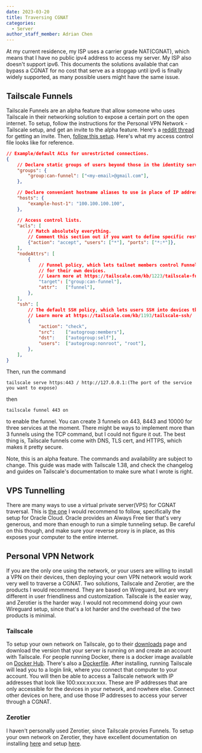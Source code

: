 ```yaml
---
date: 2023-03-20
title: Traversing CGNAT 
categories:
  - Server
author_staff_member: Adrian Chen
---
```


At my current residence, my ISP uses a carrier grade NAT(CGNAT), which means that I have no public ipv4 address to access my server. My ISP also doesn't support ipv6. This documents the solutions available that can bypass a CGNAT for no cost that serve as a stopgap until ipv6 is finally widely supported, as many possible users might have the same issue. 

## Tailscale Funnels
Tailscale Funnels are an alpha feature that allow someone who uses Tailscale in their networking solution to expose a certain port on the open internet. To setup, follow the instructions for the Personal VPN Network - Tailscale setup, and get an invite to the alpha feature. Here's a [reddit thread](https://www.reddit.com/r/Tailscale/comments/105tvgo/the_funnel_invite_request_and_share_thread/) for getting an invite. Then, [follow this setup](https://tailscale.com/kb/1223/tailscale-funnel/). 
Here's what my access control file looks like for reference. 
```json
// Example/default ACLs for unrestricted connections.
{
	// Declare static groups of users beyond those in the identity service.
	"groups": {
		"group:can-funnel": ["<my-email>@gmail.com"],
	},

	// Declare convenient hostname aliases to use in place of IP addresses.
	"hosts": {
		"example-host-1": "100.100.100.100",
	},

	// Access control lists.
	"acls": [
		// Match absolutely everything.
		// Comment this section out if you want to define specific restrictions.
		{"action": "accept", "users": ["*"], "ports": ["*:*"]},
	],
	"nodeAttrs": [
		{
			// Funnel policy, which lets tailnet members control Funnel
			// for their own devices.
			// Learn more at https://tailscale.com/kb/1223/tailscale-funnel/
			"target": ["group:can-funnel"],
			"attr":   ["funnel"],
		},
	],
	"ssh": [
		// The default SSH policy, which lets users SSH into devices they own.
		// Learn more at https://tailscale.com/kb/1193/tailscale-ssh/
		{
			"action": "check",
			"src":    ["autogroup:members"],
			"dst":    ["autogroup:self"],
			"users":  ["autogroup:nonroot", "root"],
		},
	],
}
```
Then, run the command
```
tailscale serve https:443 / http://127.0.0.1:(The port of the service you want to expose)
```
then 
```
tailscale funnel 443 on
```
to enable the funnel. You can create 3 funnels on 443, 8443 and 10000 for three services at the moment. There might be ways to implement more than 3 funnels using the TCP command, but I could not figure it out. 
The best thing is, Tailscale funnels come with DNS, TLS cert, and HTTPS, which makes it pretty secure. 

Note, this is an alpha feature. The commands and availability are subject to change. This guide was made with Tailscale 1.38, and check the changelog and guides on Tailscale's documentation to make sure what I wrote is right. 

## VPS Tunnelling
There are many ways to use a virtual private server(VPS) for CGNAT traversal. This is [the one](https://github.com/mochman/Bypass_CGNAT) I would recommend to follow, specifically the setup for Oracle Cloud. Oracle provides an Always Free tier that's very generous, and more than enough to run a simple tunneling setup. Be careful on this though, and make sure your reverse proxy is in place, as this exposes your computer to the entire internet. 

## Personal VPN Network
If you are the only one using the network, or your users are willing to install a VPN on their devices, then deploying your own VPN network would work very well to traverse a CGNAT. Two solutions, Tailscale and Zerotier, are the products I would recommend. They are based on Wireguard, but are very different in user friendliness and customization. Tailscale is the easier way, and Zerotier is the harder way. I would not recommend doing your own Wireguard setup, since that's a lot harder and the overhead of the two products is minimal. 

### Tailscale
To setup your own network on Tailscale, go to their [downloads](https://tailscale.com/download/) page and download the version that your server is running on and create an account with Tailscale. 
For people running Docker, there is a docker image available on [Docker Hub](https://hub.docker.com/r/tailscale/tailscale). There's also a [Dockerfile](https://github.com/tailscale/tailscale/blob/main/Dockerfile). 
After installing, running Tailscale will lead you to a login link, where you connect that computer to your account. You will then be able to access a Tailscale network with IP addresses that look like 100:xxx:xxx:xxx. These are IP addresses that are only accessible for the devices in your network, and nowhere else. Connect other devices on here, and use those IP addresses to access your server through a CGNAT.  

### Zerotier
I haven't personally used Zerotier, since Tailscale provies Funnels. To setup your own network on Zerotier, they have excellent documentation on installing [here](https://www.zerotier.com/download/) and setup [here](https://docs.zerotier.com/getting-started/getting-started). 